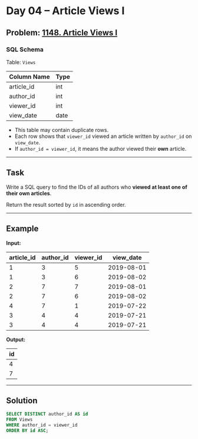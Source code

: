 # Day 04 – Article Views I

## Problem: [1148. Article Views I](https://leetcode.com/problems/article-views-i/)

### SQL Schema

Table: `Views`

| Column Name | Type |
|-------------|------|
| article_id  | int  |
| author_id   | int  |
| viewer_id   | int  |
| view_date   | date |

- This table may contain duplicate rows.
- Each row shows that `viewer_id` viewed an article written by `author_id` on `view_date`.
- If `author_id = viewer_id`, it means the author viewed their **own** article.

---

## Task

Write a SQL query to find the IDs of all authors who **viewed at least one of their own articles**.

Return the result sorted by `id` in ascending order.

---

## Example

**Input:**

| article_id | author_id | viewer_id | view_date  |
|------------|-----------|-----------|------------|
| 1          | 3         | 5         | 2019-08-01 |
| 1          | 3         | 6         | 2019-08-02 |
| 2          | 7         | 7         | 2019-08-01 |
| 2          | 7         | 6         | 2019-08-02 |
| 4          | 7         | 1         | 2019-07-22 |
| 3          | 4         | 4         | 2019-07-21 |
| 3          | 4         | 4         | 2019-07-21 |

**Output:**

| id  |
|-----|
| 4   |
| 7   |

---

## Solution

```sql
SELECT DISTINCT author_id AS id
FROM Views
WHERE author_id = viewer_id
ORDER BY id ASC;

